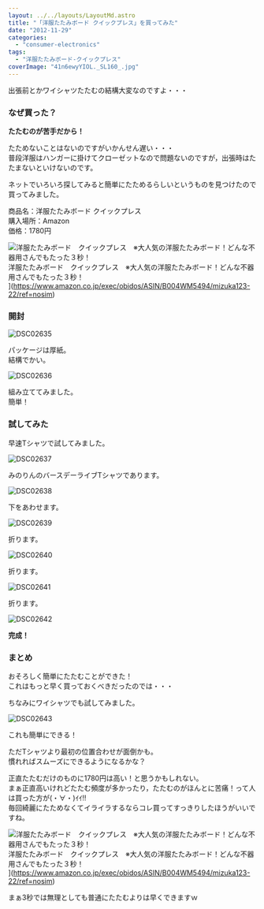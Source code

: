 ```yaml
---
layout: ../../layouts/LayoutMd.astro
title: "「洋服たたみボード クイックプレス」を買ってみた"
date: "2012-11-29"
categories: 
  - "consumer-electronics"
tags: 
  - "洋服たたみボード-クイックプレス"
coverImage: "41n6ewyYIOL._SL160_.jpg"
---
```


出張前とかワイシャツたたむの結構大変なのですよ・・・

### なぜ買った？

**たたむのが苦手だから！**

たためないことはないのですがいかんせん遅い・・・  
普段洋服はハンガーに掛けてクローゼットなので問題ないのですが，出張時はたたまないといけないのです。

ネットでいろいろ探してみると簡単にたためるらしいというものを見つけたので買ってみました。

商品名：洋服たたみボード クイックプレス  
購入場所：Amazon  
価格：1780円

![洋服たたみボード　クイックプレス　※大人気の洋服たたみボード！どんな不器用さんでもたった３秒！](/archive/images/41n6ewyYIOL._SL160_.jpg)  
洋服たたみボード　クイックプレス　※大人気の洋服たたみボード！どんな不器用さんでもたった３秒！  
](https://www.amazon.co.jp/exec/obidos/ASIN/B004WM5494/mizuka123-22/ref=nosim)

### 開封

![DSC02635](/archive/images/DSC02635_thumb.jpg "DSC02635")


パッケージは厚紙。  
結構でかい。

![DSC02636](/archive/images/DSC02636_thumb.jpg "DSC02636")


組み立ててみました。  
簡単！

### 試してみた

早速Tシャツで試してみました。

![DSC02637](/archive/images/DSC02637_thumb.jpg "DSC02637")


みのりんのバースデーライブTシャツであります。

![DSC02638](/archive/images/DSC02638_thumb.jpg "DSC02638")


下をあわせます。

![DSC02639](/archive/images/DSC02639_thumb.jpg "DSC02639")


折ります。

![DSC02640](/archive/images/DSC02640_thumb.jpg "DSC02640")


折ります。

![DSC02641](/archive/images/DSC02641_thumb.jpg "DSC02641")


折ります。

![DSC02642](/archive/images/DSC02642_thumb.jpg "DSC02642")


**完成！**

### まとめ

おそろしく簡単にたたむことができた！  
これはもっと早く買っておくべきだったのでは・・・

ちなみにワイシャツでも試してみました。

![DSC02643](/archive/images/DSC02643_thumb.jpg "DSC02643")


これも簡単にできる！

ただTシャツより最初の位置合わせが面倒かも。  
慣れればスムーズにできるようになるかな？

正直たたむだけのものに1780円は高い！と思うかもしれない。  
まぁ正直高いけれどたたむ頻度が多かったり，たたむのがほんとに苦痛！って人は買った方が(・∀・)ｲｲ!!  
毎回綺麗にたためなくてイライラするならコレ買ってすっきりしたほうがいいですね。

![洋服たたみボード　クイックプレス　※大人気の洋服たたみボード！どんな不器用さんでもたった３秒！](/archive/images/41n6ewyYIOL._SL160_.jpg)  
洋服たたみボード　クイックプレス　※大人気の洋服たたみボード！どんな不器用さんでもたった３秒！  
](https://www.amazon.co.jp/exec/obidos/ASIN/B004WM5494/mizuka123-22/ref=nosim)

まぁ3秒では無理としても普通にたたむよりは早くできますｗ
